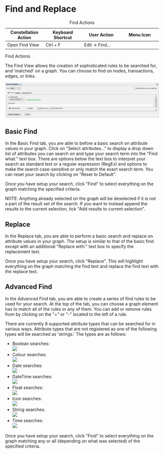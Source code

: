 # Find and Replace

<table data-border="1">
<caption>Find Actions</caption>
<colgroup>
<col style="width: 25%" />
<col style="width: 25%" />
<col style="width: 25%" />
<col style="width: 25%" />
</colgroup>
<thead>
<tr class="header">
<th scope="col"><strong>Constellation Action</strong></th>
<th scope="col"><strong>Keyboard Shortcut</strong></th>
<th scope="col"><strong>User Action</strong></th>
<th scope="col"><strong>Menu Icon</strong></th>
</tr>
</thead>
<tbody>
<tr class="odd">
<td>Open Find View</td>
<td>Ctrl + F</td>
<td>Edit -&gt; Find...</td>
<td><div style="text-align: center">
<img src="../resources/find.png" width="16" height="16" />
</div></td>
</tr>
</tbody>
</table>

Find Actions

The Find View allows the creation of sophisticated rules to be searched
for, and 'matched' on a graph. You can choose to find on nodes,
transactions, edges, or links.

<div style="text-align: center">

![Find](resources/FindView.png)

</div>

## Basic Find

In the Basic Find tab, you are able to before a basic search on
attribute values in your graph. Click on "Select attributes..." to
display a drop down list of attributes you can search on and type your
search term into the "Find what:" text box. There are options below the
text box to interpret your search as standard text or a regular
expression (RegEx) and options to make the search case-sensitive or only
match the exact search term. You can reset your search by clicking on
"Reset to Default".

Once you have setup your search, click "Find" to select everything on
the graph matching the specified criteria.

NOTE: Anything already selected on the graph will be deselected if it is
not a part of the result set of the search. If you want to instead
append the results to the current selection, tick "Add results to
current selection".

## Replace

In the Replace tab, you are able to perform a basic search and replace
on attribute values in your graph. The setup is similar to that of the
basic find except with an additional "Replace with:" text box to specify
the replacement text.

Once you have setup your search, click "Replace". This will highlight
everything on the graph matching the find text and replace the find text
with the replace text.

## Advanced Find

In the Advanced Find tab, you are able to create a series of find rules
to be used for your search. At the top of the tab, you can choose a
graph element has to match all of the rules or any of them. You can add
or remove rules from by clicking on the "+" or "-" located to the left
of a rule.

There are currently 8 supported attribute types that can be searched for
in various ways. Attribute types that are not registered as one of the
following types will be searched as 'strings.' The types are as follows:

-   Boolean searches:  
    ![](resources/find-boolean.png)
-   Colour searches:  
    ![](resources/find-color.png)
-   Date searches:  
    ![](resources/find-date.png)
-   DateTime searches:  
    ![](resources/find-datetime.png)
-   Float searches:  
    ![](resources/find-float.png)
-   Icon searches:  
    ![](resources/find-icon.png)
-   String searches:  
    ![](resources/find-string.png)
-   Time searches:  
    ![](resources/find-time.png)

Once you have setup your search, click "Find" to select everything on
the graph matching any or all (depending on what was selected) of the
specified criteria.
